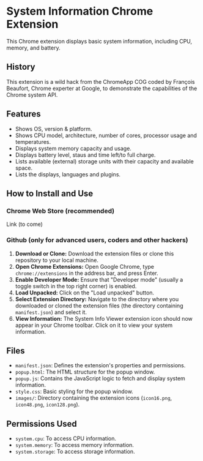 # System Information Chrome Extension

This Chrome extension displays basic system information, including CPU, memory, and battery.

## History

This extension is a wild hack from the ChromeApp COG coded by François Beaufort, Chrome experter at Google, to demonstrate the capabilities of the Chrome system API.


## Features

- Shows OS, version & platform.
- Shows CPU model, architecture, number of cores, processor usage and temperatures.
- Displays system memory capacity and usage.
- Displays battery level, staus and time left/to full charge.
- Lists available (external) storage units with their capacity and available space.
- Lists the displays, languages and plugins.

## How to Install and Use

### Chrome Web Store (recommended)

Link (to come)

### Github (only for advanced users, coders and other hackers)

1.  **Download or Clone:** Download the extension files or clone this repository to your local machine.
2.  **Open Chrome Extensions:** Open Google Chrome, type `chrome://extensions` in the address bar, and press Enter.
3.  **Enable Developer Mode:** Ensure that "Developer mode" (usually a toggle switch in the top right corner) is enabled.
4.  **Load Unpacked:** Click on the "Load unpacked" button.
5.  **Select Extension Directory:** Navigate to the directory where you downloaded or cloned the extension files (the directory containing `manifest.json`) and select it.
6.  **View Information:** The System Info Viewer extension icon should now appear in your Chrome toolbar. Click on it to view your system information.

## Files

-   `manifest.json`: Defines the extension's properties and permissions.
-   `popup.html`: The HTML structure for the popup window.
-   `popup.js`: Contains the JavaScript logic to fetch and display system information.
-   `style.css`: Basic styling for the popup window.
-   `images/`: Directory containing the extension icons (`icon16.png`, `icon48.png`, `icon128.png`).

## Permissions Used

-   `system.cpu`: To access CPU information.
-   `system.memory`: To access memory information.
-   `system.storage`: To access storage information.
